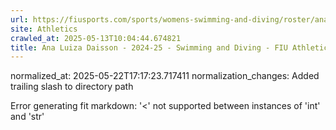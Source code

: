 ```yaml
---
url: https://fiusports.com/sports/womens-swimming-and-diving/roster/ana-luiza-daisson/12842/
site: Athletics
crawled_at: 2025-05-13T10:04:44.674821
title: Ana Luiza Daisson - 2024-25 - Swimming and Diving - FIU Athletics
---
```

normalized_at: 2025-05-22T17:17:23.717411
normalization_changes: Added trailing slash to directory path

Error generating fit markdown: '<' not supported between instances of 'int' and 'str'
